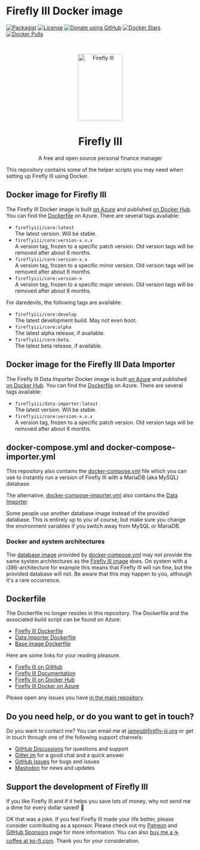 # Firefly III Docker image

[![Packagist](https://img.shields.io/packagist/v/grumpydictator/firefly-iii.svg?style=flat-square)](https://packagist.org/packages/grumpydictator/firefly-iii) 
[![License](https://img.shields.io/github/license/firefly-iii/firefly-iii.svg?style=flat-square])](https://www.gnu.org/licenses/agpl-3.0.html) 
[![Donate using GitHub](https://img.shields.io/badge/donate-GitHub-green?logo=github&style=flat-square)](https://github.com/sponsors/JC5)
[![Docker Stars](https://img.shields.io/docker/stars/fireflyiii/core?style=flat-square)](https://hub.docker.com/r/fireflyiii/core)
[![Docker Pulls](https://img.shields.io/docker/pulls/fireflyiii/core?style=flat-square)](https://hub.docker.com/r/fireflyiii/core)

<!-- PROJECT LOGO -->
<br />
<p align="center">
  <a href="https://firefly-iii.org/">
    <img src="https://raw.githubusercontent.com/firefly-iii/firefly-iii/develop/.github/assets/img/logo-small.png" alt="Firefly III" width="120" height="178">
  </a>
</p>
  <h1 align="center">Firefly III</h1>

  <p align="center">
    A free and open source personal finance manager
    <br />
  </p>
<!--- END PROJECT LOGO -->

This repository contains some of the helper scripts you may need when setting up Firefly III using Docker.

## Docker image for Firefly III

The Firefly III Docker image is built [on Azure](https://dev.azure.com/Firefly-III/MainImage/_wiki/wikis/MainImage.wiki/3/Home) and published [on Docker Hub](https://hub.docker.com/r/fireflyiii/core). You can find the [Dockerfile](https://dev.azure.com/Firefly-III/_git/MainImage?path=/Dockerfile) on Azure. There are several tags available:

* `fireflyiii/core:latest`  
  The latest version. Will be stable.
* `fireflyiii/core:version-x.x.x`  
  A version tag, frozen to a specific patch version. Old version tags will be removed after about 6 months.
* `fireflyiii/core:version-x.x`  
  A version tag, frozen to a specific minor version. Old version tags will be removed after about 6 months.
* `fireflyiii/core:version-x`  
  A version tag, frozen to a specific major version. Old version tags will be removed after about 6 months.

For daredevils, the following tags are available:

* `fireflyiii/core:develop`  
  The latest development build. May not even boot.
* `fireflyiii/core:alpha`  
  The latest alpha release, if available.
* `fireflyiii/core:beta`.  
  The latest beta release, if available.

## Docker image for the Firefly III Data Importer

The Firefly III Data Importer Docker image is built [on Azure](https://dev.azure.com/Firefly-III/ImportToolImage/_wiki/wikis/ImportToolImage.wiki/4/Home) and published [on Docker Hub](https://hub.docker.com/r/fireflyiii/data-importer). You can find the [Dockerfile](https://dev.azure.com/Firefly-III/_git/ImportToolImage?path=/Dockerfile) on Azure. There are several tags available:

* `fireflyiii/data-importer:latest`  
  The latest version. Will be stable.
* `fireflyiii/core:version-x.x.x`  
  A version tag, frozen to a specific patch version. Old version tags will be removed after about 6 months.

## docker-compose.yml and docker-compose-importer.yml

This repository also contains the [docker-compose.yml](docker-compose.yml) file which you can use to instantly run a version of Firefly III with a MariaDB (aka MySQL) database.

The alternative, [docker-compose-importer.yml](docker-compose-importer.yml) also contains the [Data Importer](https://docs.firefly-iii.org/how-to/data-importer/installation/docker/).

Some people use another database image instead of the provided database. This is entirely up to you of course, but make sure you change the environment variables if you switch away from MySQL or MariaDB.

### Docker and system architectures

The [database image](https://hub.docker.com/_/mariadb) provided by [docker-compose.yml](docker-compose.yml) may not provide the same system architectures as the [Firefly III image](https://hub.docker.com/r/fireflyiii/core/tags?page=1&ordering=last_updated&name=latest) does. On system with a i386-architecture for example this means that Firefly III will run fine, but the provided database will not. Be aware that this may happen to you, although it's a rare occurrence.

## Dockerfile

The Dockerfile no longer resides in this repository. The Dockerfile and the associated build script can be found on Azure:

- [Firefly III Dockerfile](https://dev.azure.com/Firefly-III/_git/MainImage?path=/Dockerfile)
- [Data Importer Dockerfile](https://dev.azure.com/Firefly-III/_git/ImportToolImage?path=/Dockerfile)
- [Base image Dockerfile](https://dev.azure.com/Firefly-III/_git/BaseImage?path=/apache-8.3/Dockerfile)

Here are some links for your reading pleasure.

- [Firefly III on GitHub](https://github.com/firefly-iii/firefly-iii)
- [Firefly III Documentation](https://docs.firefly-iii.org/)
- [Firefly III on Docker Hub](https://hub.docker.com/r/fireflyiii/core)
- [Firefly III Docker on Azure](https://dev.azure.com/Firefly-III/MainImage)

Please open any issues you have [in the main repository](https://github.com/firefly-iii/firefly-iii).


<!-- HELP TEXT -->

## Do you need help, or do you want to get in touch?

Do you want to contact me? You can email me at [james@firefly-iii.org](mailto:james@firefly-iii.org) or get in touch through one of the following support channels:

- [GitHub Discussions](https://github.com/firefly-iii/firefly-iii/discussions/) for questions and support
- [Gitter.im](https://gitter.im/firefly-iii/firefly-iii) for a good chat and a quick answer
- [GitHub Issues](https://github.com/firefly-iii/firefly-iii/issues) for bugs and issues
- <a rel="me" href="https://fosstodon.org/@ff3">Mastodon</a> for news and updates

<!-- END OF HELP TEXT -->

<!-- SPONSOR TEXT -->

## Support the development of Firefly III

If you like Firefly III and if it helps you save lots of money, why not send me a dime for every dollar saved! 🥳

OK that was a joke. If you feel Firefly III made your life better, please consider contributing as a sponsor. Please check out my [Patreon](https://www.patreon.com/jc5) and [GitHub Sponsors](https://github.com/sponsors/JC5) page for more information. You can also [buy me a ☕️ coffee at ko-fi.com](https://ko-fi.com/Q5Q5R4SH1). Thank you for your consideration.

<!-- END OF SPONSOR TEXT -->

